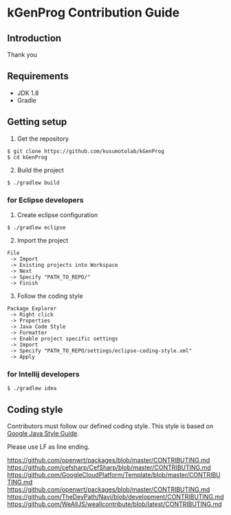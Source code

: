 # kGenProg Contribution Guide
## Introduction
Thank you

## Requirements
- JDK 1.8
- Gradle

## Getting setup
1. Get the repository
```shell
$ git clone https://github.com/kusumotolab/kGenProg
$ cd kGenProg
```
2. Build the project
```shell
$ ./gradlew build
```

### for Eclipse developers
1. Create eclipse configuration
```shell
$ ./gradlew eclipse
```

2. Import the project
```
File
 -> Import
 -> Existing projects into Workspace
 -> Next
 -> Specify "PATH_TO_REPO/"
 -> Finish
```

3. Follow the coding style
```
Package Explorer
 -> Right click
 -> Properties
 -> Java Code Style
 -> Formatter
 -> Enable project specific settings
 -> Import
 -> Specify "PATH_TO_REPO/settings/eclipse-coding-style.xml"
 -> Apply
```

### for Intellij developers
```shell
$ ./gradlew idea
```


## Coding style
Contributors must follow our defined coding style.
This style is based on [Google Java Style Guide](https://google.github.io/styleguide/javaguide.html).

Please use LF as line ending.


https://github.com/openwrt/packages/blob/master/CONTRIBUTING.md
https://github.com/cefsharp/CefSharp/blob/master/CONTRIBUTING.md
https://github.com/GoogleCloudPlatform/Template/blob/master/CONTRIBUTING.md
https://github.com/openwrt/packages/blob/master/CONTRIBUTING.md
https://github.com/TheDevPath/Navi/blob/development/CONTRIBUTING.md
https://github.com/WeAllJS/weallcontribute/blob/latest/CONTRIBUTING.md
